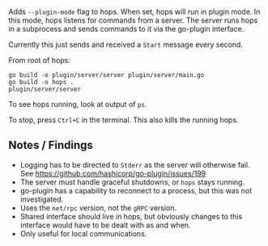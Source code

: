 Adds `--plugin-mode` flag to hops. When set, hops will run in plugin mode. In this mode, hops listens for commands from a server. The server runs hops in a subprocess and sends commands to it via the go-plugin interface.

Currently this just sends and received a `Start` message every second.

From root of hops:

```base
go build -o plugin/server/server plugin/server/main.go
go build -o hops .
plugin/server/server
```

To see hops running, look at output of `ps`.

To stop, press `Ctrl+C` in the terminal. This also kills the running hops.

## Notes / Findings

* Logging has to be directed to `Stderr` as the server will otherwise fail. See <https://github.com/hashicorp/go-plugin/issues/199>
* The server must handle graceful shutdowns, or `hops` stays running.
* go-plugin has a capability to reconnect to a process, but this was not investigated.
* Uses the `net/rpc` version, not the `gRPC` version.
* Shared interface should live in hops, but obviously changes to this interface would have to be dealt with as and when.
* Only useful for local communications.